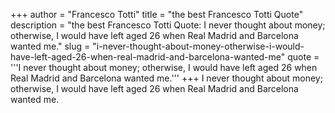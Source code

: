 +++
author = "Francesco Totti"
title = "the best Francesco Totti Quote"
description = "the best Francesco Totti Quote: I never thought about money; otherwise, I would have left aged 26 when Real Madrid and Barcelona wanted me."
slug = "i-never-thought-about-money-otherwise-i-would-have-left-aged-26-when-real-madrid-and-barcelona-wanted-me"
quote = '''I never thought about money; otherwise, I would have left aged 26 when Real Madrid and Barcelona wanted me.'''
+++
I never thought about money; otherwise, I would have left aged 26 when Real Madrid and Barcelona wanted me.
